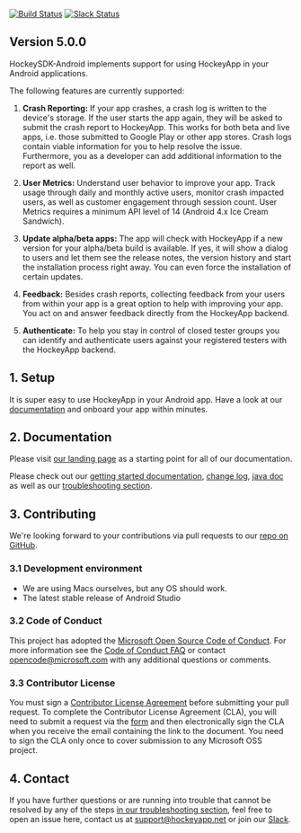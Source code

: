 [![Build Status](https://travis-ci.org/bitstadium/HockeySDK-Android.svg?branch=develop)](https://travis-ci.org/bitstadium/HockeySDK-Android)
[![Slack Status](https://slack.hockeyapp.net/badge.svg)](https://slack.hockeyapp.net)

## Version 5.0.0

HockeySDK-Android implements support for using HockeyApp in your Android applications.

The following features are currently supported:

1. **Crash Reporting:** If your app crashes, a crash log is written to the device's storage. If the user starts the app again, they will be asked to submit the crash report to HockeyApp. This works for both beta and live apps, i.e. those submitted to Google Play or other app stores. Crash logs contain viable information for you to help resolve the issue. Furthermore, you as a developer can add additional information to the report as well.

2. **User Metrics:** Understand user behavior to improve your app. Track usage through daily and monthly active users, monitor crash impacted users, as well as customer engagement through session count. User Metrics requires a minimum API level of 14 (Android 4.x Ice Cream Sandwich).

3. **Update alpha/beta apps:** The app will check with HockeyApp if a new version for your alpha/beta build is available. If yes, it will show a dialog to users and let them see the release notes, the version history and start the installation process right away. You can even force the installation of certain updates.

4. **Feedback:** Besides crash reports, collecting feedback from your users from within your app is a great option to help with improving your app. You act on and answer feedback directly from the HockeyApp backend.

5. **Authenticate:** To help you stay in control of closed tester groups you can identify and authenticate users against your registered testers with the HockeyApp backend.


## 1. Setup

It is super easy to use HockeyApp in your Android app. Have a look at our [documentation](https://support.hockeyapp.net/kb/client-integration-android/hockeyapp-for-android-sdk) and onboard your app within minutes.

## 2. Documentation

Please visit [our landing page](https://support.hockeyapp.net/kb/client-integration-android) as a starting point for all of our documentation.

Please check out our [getting started documentation](https://support.hockeyapp.net/kb/client-integration-android/hockeyapp-for-android-sdk), [change log](https://github.com/bitstadium/HockeySDK-Android/releases/tag/5.0.0), [java doc](https://www.hockeyapp.net/help/sdk/android/5.0.0/index.html) as well as our [troubleshooting section](https://support.hockeyapp.net/kb/client-integration-android/hockeyapp-for-android-sdk#troubleshooting).

## 3. Contributing

We're looking forward to your contributions via pull requests to our [repo on GitHub](https://github.com/bitstadium/HockeySDK-Android).

### 3.1 Development environment

* We are using Macs ourselves, but any OS should work.
* The latest stable release of Android Studio

### 3.2 Code of Conduct

This project has adopted the [Microsoft Open Source Code of Conduct](https://opensource.microsoft.com/codeofconduct/). For more information see the [Code of Conduct FAQ](https://opensource.microsoft.com/codeofconduct/faq/) or contact [opencode@microsoft.com](mailto:opencode@microsoft.com) with any additional questions or comments.

### 3.3 Contributor License

You must sign a [Contributor License Agreement](https://cla.microsoft.com/) before submitting your pull request. To complete the Contributor License Agreement (CLA), you will need to submit a request via the [form](https://cla.microsoft.com/) and then electronically sign the CLA when you receive the email containing the link to the document. You need to sign the CLA only once to cover submission to any Microsoft OSS project.

## 4. Contact

If you have further questions or are running into trouble that cannot be resolved by any of the steps [in our troubleshooting section](https://support.hockeyapp.net/kb/client-integration-android/hockeyapp-for-android-sdk#6-troubleshooting), feel free to open an issue here, contact us at [support@hockeyapp.net](mailto:support@hockeyapp.net) or join our [Slack](https://slack.hockeyapp.net).
